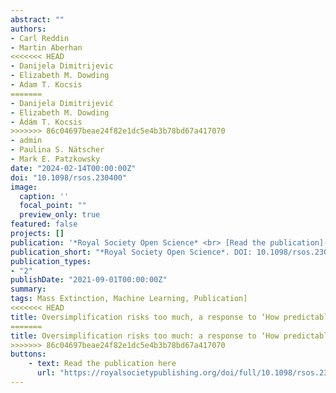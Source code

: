 ```yaml
---
abstract: ""
authors:
- Carl Reddin
- Martin Aberhan
<<<<<<< HEAD
- Danijela Dimitrijevic 
- Elizabeth M. Dowding
- Adam T. Kocsis 
=======
- Danijela Dimitrijević 
- Elizabeth M. Dowding
- Ádám T. Kocsis 
>>>>>>> 86c04697beae24f82e1dc5e4b3b78bd67a417070
- admin
- Paulina S. Nätscher
- Mark E. Patzkowsky
date: "2024-02-14T00:00:00Z"
doi: "10.1098/rsos.230400"
image:
  caption: ''
  focal_point: ""
  preview_only: true
featured: false
projects: []
publication: '*Royal Society Open Science* <br> [Read the publication](https://royalsocietypublishing.org/doi/full/10.1098/rsos.230400)'
publication_short: "*Royal Society Open Science*. DOI: 10.1098/rsos.230400. [Read the publication](https://royalsocietypublishing.org/doi/full/10.1098/rsos.230400)"
publication_types:
- "2"
publishDate: "2021-09-01T00:00:00Z"
summary: 
tags: Mass Extinction, Machine Learning, Publication]
<<<<<<< HEAD
title: Oversimplification risks too much, a response to ‘How predictable are mass extinction events?'
=======
title: Oversimplification risks too much: a response to ‘How predictable are mass extinction events?'
>>>>>>> 86c04697beae24f82e1dc5e4b3b78bd67a417070
buttons:
    - text: Read the publication here
      url: "https://royalsocietypublishing.org/doi/full/10.1098/rsos.230400"
---
```


